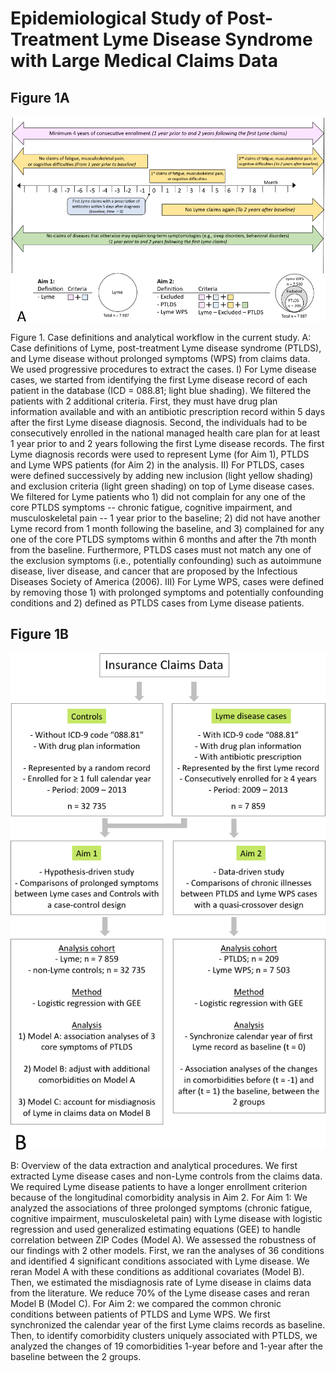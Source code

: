 # Epidemiological Study of Post-Treatment Lyme Disease Syndrome with Large Medical Claims Data

<!--
*Submitted for peer review, Fall 2017*
-->

<!--
## Authors
- Ming Kei (Jake) Chung
  - github: [\@jakemkc](http://github.com/jakemkc)
  - twitter: [\@jakekei](http://twitter.com/jakekei)
  - email: jake_chung[at]hms[dot]harvard[dot]edu
- Germaine M. Buck Louis
  - email: glouis[at]gmu[dot]edu
- Kurunthachalam Kannan
  - email: kurunthachalam[dot]kannan[at]health[dot]ny[dot]gov
- Chirag J. Patel
  - github: [\@chiragjp](http://github.com/chiragjp)
  - web: [www.chiragjpgroup.org](http://www.chiragjpgroup.org)
--> 


## Figure 1A
![F1](methods/Figure_1_3072.png)

Figure 1. Case definitions and analytical workflow in the current study. 
A: Case definitions of Lyme, post-treatment Lyme disease syndrome (PTLDS), and Lyme disease without prolonged symptoms (WPS) from claims data. We used progressive procedures to extract the cases. I) For Lyme disease cases, we started from identifying the first Lyme disease record of each patient in the database (ICD = 088.81; light blue shading). We filtered the patients with 2 additional criteria. First, they must have drug plan information available and with an antibiotic prescription record within 5 days after the first Lyme disease diagnosis. Second, the individuals had to be consecutively enrolled in the national managed health care plan for at least 1 year prior to and 2 years following the first Lyme disease records. The first Lyme diagnosis records were used to represent Lyme (for Aim 1), PTLDS and Lyme WPS patients (for Aim 2) in the analysis. II) For PTLDS, cases were defined successively by adding new inclusion (light yellow shading) and exclusion criteria (light green shading) on top of Lyme disease cases. We filtered for Lyme patients who 1) did not complain for any one of the core PTLDS symptoms -- chronic fatigue, cognitive impairment, and musculoskeletal pain -- 1 year prior to the baseline; 2) did not have another Lyme record from 1 month following the baseline, and 3) complained for any one of the core PTLDS symptoms within 6 months and after the 7th month from the baseline. Furthermore, PTLDS cases must not match any one of the exclusion symptoms (i.e., potentially confounding) such as autoimmune disease, liver disease, and cancer that are proposed by the Infectious Diseases Society of America (2006). III) For Lyme WPS, cases were defined by removing those 1) with prolonged symptoms and potentially confounding conditions and 2) defined as PTLDS cases from Lyme disease patients.



## Figure 1B
![F2](methods/Figure_2_3072.png)

B: Overview of the data extraction and analytical procedures. We first extracted Lyme disease cases and non-Lyme controls from the claims data. We required Lyme disease patients to have a longer enrollment criterion because of the longitudinal comorbidity analysis in Aim 2. For Aim 1: We analyzed the associations of three prolonged symptoms (chronic fatigue, cognitive impairment, musculoskeletal pain) with Lyme disease with logistic regression and used generalized estimating equations (GEE) to handle correlation between ZIP Codes (Model A). We assessed the robustness of our findings with 2 other models. First, we ran the analyses of 36 conditions and identified 4 significant conditions associated with Lyme disease. We reran Model A with these conditions as additional covariates (Model B). Then, we estimated the misdiagnosis rate of Lyme disease in claims data from the literature. We reduce 70% of the Lyme disease cases and reran Model B (Model C). For Aim 2: we compared the common chronic conditions between patients of PTLDS and Lyme WPS. We first synchronized the calendar year of the first Lyme claims records as baseline. Then, to identify comorbidity clusters uniquely associated with PTLDS, we analyzed the changes of 19 comorbidities 1-year before and 1-year after the baseline between the 2 groups.





 
 
 
